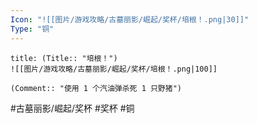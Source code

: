 ```yaml
---
Icon: "![[图片/游戏攻略/古墓丽影/崛起/奖杯/培根！.png|30]]"
Type: "铜"
---
```

```ad-common-bronze-trophy
title: (Title:: "培根！")
![[图片/游戏攻略/古墓丽影/崛起/奖杯/培根！.png|100]]

(Comment:: "使用 1 个汽油弹杀死 1 只野猪")
```

#古墓丽影/崛起/奖杯 #奖杯 #铜
